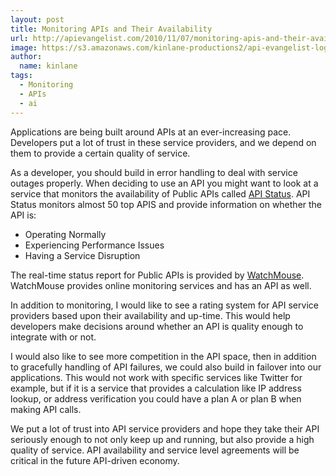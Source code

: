 ```yaml
---
layout: post
title: Monitoring APIs and Their Availability
url: http://apievangelist.com/2010/11/07/monitoring-apis-and-their-availability/
image: https://s3.amazonaws.com/kinlane-productions2/api-evangelist-logos/api-evangelist-butterfly-vertical.png
author:
  name: kinlane
tags:
  - Monitoring
  - APIs
  - ai
---
```

Applications are being built around APIs at an ever-increasing pace. Developers put a lot of trust in these service providers, and we depend on them to provide a certain quality of service.

As a developer, you should build in error handling to deal with service outages properly. When deciding to use an API you might want to look at a service that monitors the availability of Public APIs called [API Status](http://api-status.com/). API Status monitors almost 50 top APIS and provide information on whether the API is:

*   Operating Normally
*   Experiencing Performance Issues
*   Having a Service Disruption

The real-time status report for Public APIs is provided by [WatchMouse](http://www.watchmouse.com). WatchMouse provides online monitoring services and has an API as well.

In addition to monitoring, I would like to see a rating system for API service providers based upon their availability and up-time. This would help developers make decisions around whether an API is quality enough to integrate with or not.

I would also like to see more competition in the API space, then in addition to gracefully handling of API failures, we could also build in failover into our applications. This would not work with specific services like Twitter for example, but if it is a service that provides a calculation like IP address lookup, or address verification you could have a plan A or plan B when making API calls.

We put a lot of trust into API service providers and hope they take their API seriously enough to not only keep up and running, but also provide a high quality of service. API availability and service level agreements will be critical in the future API-driven economy.